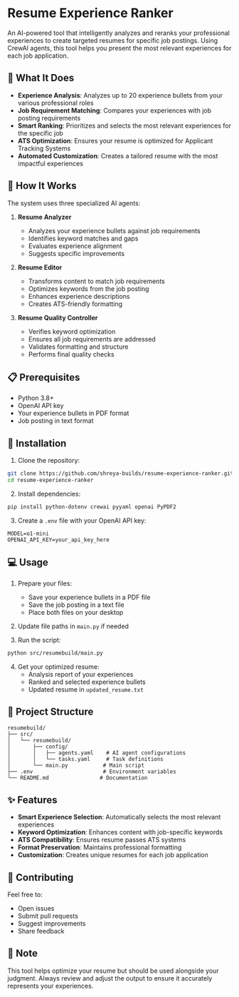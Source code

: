 # Resume Experience Ranker

An AI-powered tool that intelligently analyzes and reranks your professional experiences to create targeted resumes for specific job postings. Using CrewAI agents, this tool helps you present the most relevant experiences for each job application.

## 🎯 What It Does

- **Experience Analysis**: Analyzes up to 20 experience bullets from your various professional roles
- **Job Requirement Matching**: Compares your experiences with job posting requirements
- **Smart Ranking**: Prioritizes and selects the most relevant experiences for the specific job
- **ATS Optimization**: Ensures your resume is optimized for Applicant Tracking Systems
- **Automated Customization**: Creates a tailored resume with the most impactful experiences

## 🤖 How It Works

The system uses three specialized AI agents:

1. **Resume Analyzer**
   - Analyzes your experience bullets against job requirements
   - Identifies keyword matches and gaps
   - Evaluates experience alignment
   - Suggests specific improvements

2. **Resume Editor**
   - Transforms content to match job requirements
   - Optimizes keywords from the job posting
   - Enhances experience descriptions
   - Creates ATS-friendly formatting

3. **Resume Quality Controller**
   - Verifies keyword optimization
   - Ensures all job requirements are addressed
   - Validates formatting and structure
   - Performs final quality checks

## 📋 Prerequisites

- Python 3.8+
- OpenAI API key
- Your experience bullets in PDF format
- Job posting in text format

## 🚀 Installation

1. Clone the repository:
```bash
git clone https://github.com/shreya-builds/resume-experience-ranker.git
cd resume-experience-ranker
```

2. Install dependencies:
```bash
pip install python-dotenv crewai pyyaml openai PyPDF2
```

3. Create a `.env` file with your OpenAI API key:
```env
MODEL=o1-mini
OPENAI_API_KEY=your_api_key_here
```

## 💻 Usage

1. Prepare your files:
   - Save your experience bullets in a PDF file
   - Save the job posting in a text file
   - Place both files on your desktop

2. Update file paths in `main.py` if needed

3. Run the script:
```bash
python src/resumebuild/main.py
```

4. Get your optimized resume:
   - Analysis report of your experiences
   - Ranked and selected experience bullets
   - Updated resume in `updated_resume.txt`

## 📁 Project Structure

```
resumebuild/
├── src/
│   └── resumebuild/
│       ├── config/
│       │   ├── agents.yaml    # AI agent configurations
│       │   └── tasks.yaml     # Task definitions
│       └── main.py           # Main script
├── .env                      # Environment variables
└── README.md                # Documentation
```

## ✨ Features

- **Smart Experience Selection**: Automatically selects the most relevant experiences
- **Keyword Optimization**: Enhances content with job-specific keywords
- **ATS Compatibility**: Ensures resume passes ATS systems
- **Format Preservation**: Maintains professional formatting
- **Customization**: Creates unique resumes for each job application

## 🤝 Contributing

Feel free to:
- Open issues
- Submit pull requests
- Suggest improvements
- Share feedback

## 📝 Note

This tool helps optimize your resume but should be used alongside your judgment. Always review and adjust the output to ensure it accurately represents your experiences.
